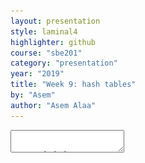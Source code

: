 ```yaml
---
layout: presentation
style: laminal4
highlighter: github
course: "sbe201"
category: "presentation"
year: "2019"
title: "Week 9: hash tables"
by: "Asem"
author: "Asem Alaa"
---
```


<textarea id="source">


## Revisiting Associative Containers: Hash Tables


* Array with a principled access patterns. 
* Each element in the array consists of a key and value.


---
## Hash table
### How do we store elements?

--
| ![hash](/gallery/Hash_table_3_1_1_0_1_0_0_SP.svg) |
|--|
| A small phone book as a hash table,  Creative Commons: [Jorge Stolfi](https://commons.wikimedia.org/wiki/User:Jorge_Stolfi), [Hash Table \| Wikipedia](https://en.wikipedia.org/wiki/Hash_table) |

--

### Hash function

$$ \text{ index } = \text{ key } \% \text{ ARRAY_SIZE }$$

--
* Simplest hash function.

---
##### Example: Hashing DNA characters

Consider the following table of DNA four bases along with their ascii code values:

| Base | Ascii | Hash0: $ \text{ key } \% \text{ 3 } $| Hash1: $ \text{ key } \% \text{ 5 } $ | Hash2:  $ \text{ key } \% \text{ 13 }$ |
|---|---|---|---|---|
| A | 65 |  2 | 0 | 0 |
| C | 67 | 1 | 2 | 2 |
| G | 71 | 2 | 1 | 6 |
| T | 84 | 0 | 4 | 6 |

--
* Any concerns?
--
* .red[Hash collision].

---
### Hash collision handling

--
#### Method 1: Chaining

| ![hash](/gallery/Hash_table_5_0_1_1_1_1_1_LL.svg) |
|--|
| Hash collision resolved by separate chaining,  Creative Commons: [Jorge Stolfi](https://commons.wikimedia.org/wiki/User:Jorge_Stolfi), [Hash Table \| Wikipedia](https://en.wikipedia.org/wiki/Hash_table) |

--
1. We hash the key to an index.
--
2. All keys mapped to the same index are stored in the same list.

---
##### Element Structure

--
```c++
struct HashElement
{
    char key;
    int value;
};
```

---
##### Table Structure

--
```c++
struct HashChainingTable
{
    std::array< std::list< HashElement > , 100 > bucket;
};
```

---
##### Hash Function

--
```c++
int hash(HashChainingTable &table, char key)
{
    return key % table.bucket.size();
}
```

---
##### Empty Function

--
```c++
bool isEmpty(HashChainingTable &table)
{
    for (int i = 0; i < table.bucket.size(); ++i)
        if (!table.bucket[i].empty())
            return false;
    return true;
}
```

---
##### Empty Function (ranged for-loop)

```c++
bool isEmpty(HashChainingTable &table)
{
    for (const auto &b : table.bucket )
        if (!b.empty())
            return false;
    return true;
}
```

---
##### Empty Function (`std::all_of` + lambda)

```c++
bool isEmpty(HashChainingTable &table)
{
    return std::all_of(  table.cbegin(),  table.cend(),
        []( auto &bucket ){ return bucket.empty()});
}
```

--
- read about iterators.
- read about lambda expressions in C++.
- read documentation of `std::all_of`, `std::any_of`.

---
##### Size Function

```c++
int size(HashChainingTable &table)
{
    int mSize = 0;
    for (int i = 0; i < table.bucket.size(); ++i)
        mSize += table.bucket[i].size();
    return mSize;
}
```

---
##### Size Function (ranged for-loop)

--
```c++
int size(HashChainingTable &table)
{
    int mSize = 0;
    for (const auto &b : table.bucket)
        mSize += b.size();
    return mSize;
}
```

---
##### Size Function (`std::accumulate` + lambda expression)

```c++
int size(HashChainingTable &table)
{
    return std::accumulate( table.cbegin() , table.cend(), 0 ,
    []( int acc , auto &b ))
    {
        return acc + b.size();
    });
}
```

--
- read about iterators.
- read about lambda expressions in C++.
- read documentation of `std::all_of`, `std::any_of`.

---
##### Find Function

--
```c++
bool find(HashChainingTable &table, char key)
{
    int index = hash(table, key);
    std::list<HashElement> &slot = table.bucket[index];
    for (HashElement &element : slot)
        if (element.key == key)
            return true;
    return false;
}
```

--
- Consider a more concise solution using `std::find_if` + lambda.

---
##### At Function

--
```c++
int &at(const HashChainingTable &table, char key)
{
    int index = hash(table, key);
    std::list<HashElement> &slot = table.bucket[index];
    for (HashElement &element : slot)
        if (element.key == key)
            return element.value;

    std::cout << "Key not found!" << std::endl;
    exit(1);
}
```

--
- Consider a more concise solution using `std::find_if` + lambda.

---
##### Insert Function

```c++
void insert(HashChainingTable &table, char key, int value)
{
    if (!find(table, key))
    {
        HashElement newElement{key, value};
        int index = hash(table, key);
        std::list<HashElement> &slot = table.bucket[index];
        slot.push_back(newElement);
    }
}
```

---
##### Remove Function

--
```c++
void remove(HashChainingTable &table, char key)
{
    int index = hash(table, key);
    std::list<HashElement> &slot = table.bucket[index];
    for (auto it = slot.begin(); it != slot.end(); ++it)
        if (it->key == key)
            slot.erase(it);
}
```

---
##### Value Function

--
```c++
int &value(HashChainingTable &table, char key)
{
    if (!find(table, key))
    {
        insert(table, key , 0 );
    }
    return at(table, key);
}
```

---
##### Clear Function

--
```c++
void clear(HashChainingTable &table)
{
    for (auto &slot : table.bucket )
        slot.clear();
}
```

---
##### Print All Function

--
```c++
void printAll(const HashChainingTable &table)
{
    for (auto &slot : table.bucket )
        for (auto &element : slot)
            std::cout << element.key << ":" << element.value << std::endl;
}
```

---
#### Method 2: Linear Probing

--
| ![hash](/gallery/Hash_table_5_0_1_1_1_1_0_SP.svg) |
|--|
| Hash collision resolved by open addressing with linear probing,  Creative Commons: [Jorge Stolfi](https://commons.wikimedia.org/wiki/User:Jorge_Stolfi), [Hash Table \| Wikipedia](https://en.wikipedia.org/wiki/Hash_table) |

--
.small[
1. We hash the key to an index.
2. We check if that index is occupied or not by other element. If occupied, increment the index until you find available slot.
3. Store.]

---
## Map (ADT) on Hash Table

```c++
#include "hash_chaining.hpp"
#include "helpers.hpp"

int main( int argc, char **argv )
{
    if( argc == 2 )
    {
        std::string dna = getFileFirstLine( argv[1] );

        hash::HashChainingTable cMap;
        // Complete here!
        for( auto b : dna )
            hash::value( cMap , b )++;

        // Done here!
        hash::printAll( cMap );
    }
    return 0;
}
```

---

**Clone the code**:

```bash
git clone https://github.com/sbme-tutorials/sbe201-hashes.git
```

---
## Programming Languages and Research Interests

--
* You are highly recommended to develop research interests in few domains. 
* Research interests makes your cover letters very attractive.

---
## Domestic Internships

Domestic internships are typically found and admitted through several channels.

---
### Networking

<img src="networking.jpeg" style="width:70%">

* [New Survey Reveals 85% of All Jobs are Filled Via Networking](https://www.linkedin.com/pulse/new-survey-reveals-85-all-jobs-filled-via-networking-lou-adler/)

---
### Networking events

--
<img src="meetup.svg" style="width:70%">


* [Meetup \| IBM Cloud Egypt](https://www.meetup.com/IBM-Cloud-Egypt/)


---
### Job fairs and direct announcements.

---
### Applications and search engines

--
1. [Wuzzuf search engine](https://wuzzuf.net/jobs/egypt); use the appropriate keywords, for example: "internship web", "internship machine learning", "internship computer vision", etc.

---
## International Internships

--
### Research Experience for Undergraduates (REU)

<blockquote class="twitter-tweet" data-lang="en"><p lang="en" dir="ltr">I&#39;ve seen several Tweets telling STEM undergrads to apply for REUs, but the replies are always filled with &quot;what&#39;s an REU?&quot; So, here&#39;s a thread about what REUs are, why you should consider applying, and how to find the right one for you:</p>&mdash; Celeste Labedz (@celestelabedz) <a href="https://twitter.com/celestelabedz/status/1083072664514646016?ref_src=twsrc%5Etfw">January 9, 2019</a></blockquote>
<script async src="https://platform.twitter.com/widgets.js" charset="utf-8"></script>


---
### Common Requirements for applications

#### Catchy resume

--
Suggestions:

1. [Resumake](https://latexresu.me/): 
    * Resumake is a tool for automatically generating beautiful resumes.
    * You can export to LaTeX for further editing.
1. \[[Your curriculum in LaTeX - part one](http://web.archive.org/web/20120111021524/http://stefano.italians.nl/archives/5)\]\[[part two](http://web.archive.org/web/20111127150043/http://stefano.italians.nl/archives/14)\] \[[part three ](http://web.archive.org/web/20120103055952/http://stefano.italians.nl/archives/26)\] \[[part four](http://web.archive.org/web/20120117043729/http://stefano.italians.nl/archives/50)\]


---
### Common Requirements for applications

#### Recommendation letters

--
* all your teachers owe you a recommendation letter. 
* Recommenders from diverse schools or places makes potential recommendation.

---
### Common Requirements for applications

#### Motivation letter (aka cover letters, statement of purpose)

to reflect your strong reasons to apply for the internship. You should also convey your engineering skills and your research interests. General guidelines:

--
* **Paragraph 1:** Introduce yourself and talk about some interesting milestones if you have.
--
* **Paragraph 2-3:** Describe the general areas of research that interest you and why. Prove some interests by an overview of online courses, projects, or other internships in the field.
--
* **Paragraph 4:** Tell us a little bit about yourself and your life experiences. Why do you feel you need that position?
--
* \[[Cover letter with style - part one ](http://web.archive.org/web/20120106084130/http://stefano.italians.nl/archives/55)\] \[[2](http://web.archive.org/web/20120106084426/http://stefano.italians.nl/archives/61)\] \[[3](http://web.archive.org/web/20120103000013/http://stefano.italians.nl/archives/62)\] \[[4](http://web.archive.org/web/20120103000017/http://stefano.italians.nl/archives/63)\] \[[5](http://web.archive.org/web/20120103000023/http://stefano.italians.nl/archives/64)\] \[[6](http://web.archive.org/web/20120103000109/http://stefano.italians.nl/archives/65)\]

---
### Common Requirements for applications

* Grades: GPA (generally > 3.2)
* Rank (sometimes): top 5%
* English and GRE scores (sometimes)


---
### List of International Summer Schools

See the notes.


---
## Research Interests

--
A suggested list for research interests that you may dedicate this summer to learn about.

--
* Artificial Intelligence and Machine Learning
* Data Science and Big Data
* High Performance Computing and Distributed Systems
* Bioinformatics
* Computational Neuroscience
* Algorithms Design and Theoretical Computer Science
* Security, Cryptography, and Blockchain
* Computer Architecture, Integrated Circuits Manufacturing, MEMS, NEMS

</textarea>
